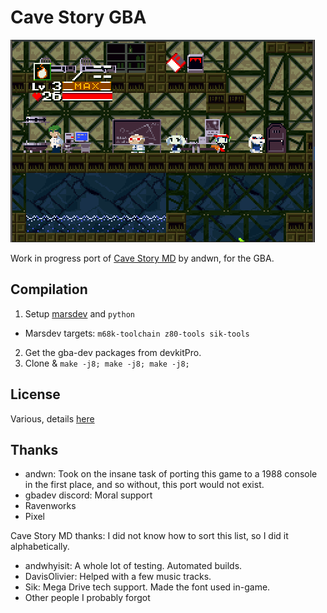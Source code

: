 # Cave Story GBA
![Picture](doc/screen01.png)

Work in progress port of [Cave Story MD](https://github.com/andwn/cave-story-md) by andwn, for the GBA.
## Compilation
1. Setup [marsdev](https://github.com/andwn/marsdev) and `python`
  - Marsdev targets: `m68k-toolchain z80-tools sik-tools`
2. Get the gba-dev packages from devkitPro.
3. Clone & `make -j8; make -j8; make -j8; `
## License
Various, details [here](doc/LICENSE.md)
## Thanks
- andwn: Took on the insane task of porting this game to a 1988 console in the first place, and so without, this port would not exist.
- gbadev discord: Moral support
- Ravenworks
- Pixel

Cave Story MD thanks:
  I did not know how to sort this list, so I did it alphabetically.

  - andwhyisit: A whole lot of testing. Automated builds.
  - DavisOlivier: Helped with a few music tracks.
  - Sik: Mega Drive tech support. Made the font used in-game.
  - Other people I probably forgot